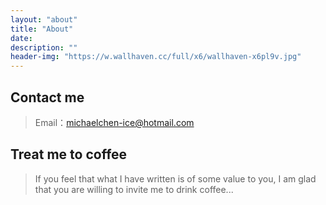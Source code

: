 ```yaml
---
layout: "about"
title: "About"
date: 
description: ""
header-img: "https://w.wallhaven.cc/full/x6/wallhaven-x6pl9v.jpg"
---
```


## Contact me

> Email：michaelchen-ice@hotmail.com

## Treat me to coffee
>  If you feel that what I have written is of some value to you, I am glad that you are willing to invite me to drink coffee...